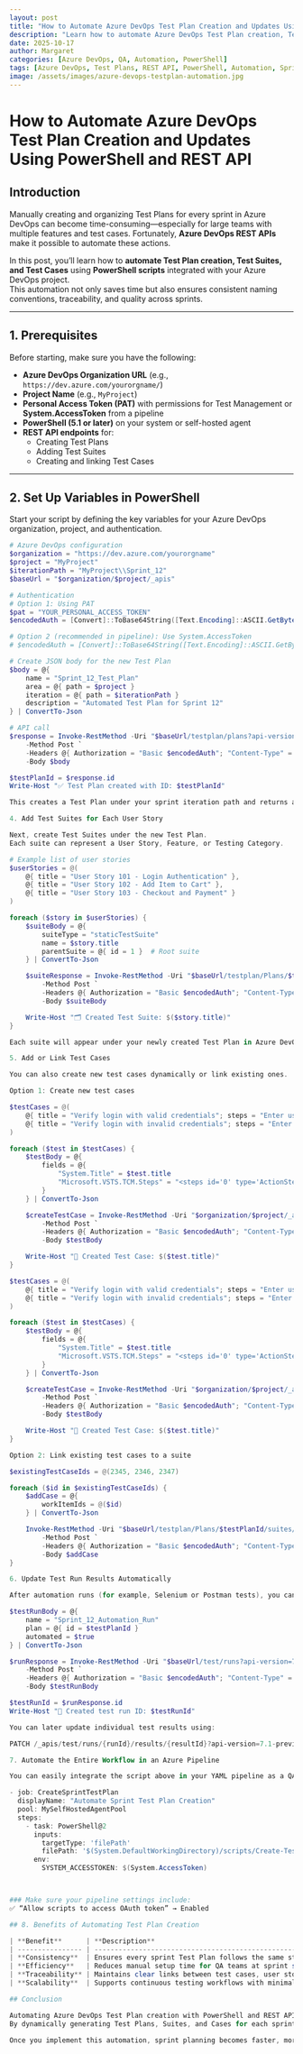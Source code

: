 ```yaml
---
layout: post
title: "How to Automate Azure DevOps Test Plan Creation and Updates Using PowerShell and REST API"
description: "Learn how to automate Azure DevOps Test Plan creation, Test Suites, and Test Case updates for each sprint using PowerShell and the Azure DevOps REST API. Includes step-by-step setup and script examples."
date: 2025-10-17
author: Margaret
categories: [Azure DevOps, QA, Automation, PowerShell]
tags: [Azure DevOps, Test Plans, REST API, PowerShell, Automation, Sprint Testing, QA Engineering]
image: /assets/images/azure-devops-testplan-automation.jpg
---
```


# **How to Automate Azure DevOps Test Plan Creation and Updates Using PowerShell and REST API**

## **Introduction**

Manually creating and organizing Test Plans for every sprint in Azure DevOps can become time-consuming—especially for large teams with multiple features and test cases. Fortunately, **Azure DevOps REST APIs** make it possible to automate these actions.

In this post, you’ll learn how to **automate Test Plan creation, Test Suites, and Test Cases** using **PowerShell scripts** integrated with your Azure DevOps project.  
This automation not only saves time but also ensures consistent naming conventions, traceability, and quality across sprints.

---

## **1. Prerequisites**

Before starting, make sure you have the following:

- **Azure DevOps Organization URL** (e.g., `https://dev.azure.com/yourorgname/`)
- **Project Name** (e.g., `MyProject`)
- **Personal Access Token (PAT)** with permissions for Test Management or **System.AccessToken** from a pipeline
- **PowerShell (5.1 or later)** on your system or self-hosted agent
- **REST API endpoints** for:
  - Creating Test Plans  
  - Adding Test Suites  
  - Creating and linking Test Cases

---

## **2. Set Up Variables in PowerShell**

Start your script by defining the key variables for your Azure DevOps organization, project, and authentication.

```powershell
# Azure DevOps configuration
$organization = "https://dev.azure.com/yourorgname"
$project = "MyProject"
$iterationPath = "MyProject\\Sprint_12"
$baseUrl = "$organization/$project/_apis"

# Authentication
# Option 1: Using PAT
$pat = "YOUR_PERSONAL_ACCESS_TOKEN"
$encodedAuth = [Convert]::ToBase64String([Text.Encoding]::ASCII.GetBytes(":$pat"))

# Option 2 (recommended in pipeline): Use System.AccessToken
# $encodedAuth = [Convert]::ToBase64String([Text.Encoding]::ASCII.GetBytes(":$env:SYSTEM_ACCESSTOKEN"))

# Create JSON body for the new Test Plan
$body = @{
    name = "Sprint_12_Test_Plan"
    area = @{ path = $project }
    iteration = @{ path = $iterationPath }
    description = "Automated Test Plan for Sprint 12"
} | ConvertTo-Json

# API call
$response = Invoke-RestMethod -Uri "$baseUrl/testplan/plans?api-version=7.1-preview.1" `
    -Method Post `
    -Headers @{ Authorization = "Basic $encodedAuth"; "Content-Type" = "application/json" } `
    -Body $body

$testPlanId = $response.id
Write-Host "✅ Test Plan created with ID: $testPlanId"

This creates a Test Plan under your sprint iteration path and returns a unique Test Plan ID for later use.

4. Add Test Suites for Each User Story

Next, create Test Suites under the new Test Plan.
Each suite can represent a User Story, Feature, or Testing Category.

# Example list of user stories
$userStories = @(
    @{ title = "User Story 101 - Login Authentication" },
    @{ title = "User Story 102 - Add Item to Cart" },
    @{ title = "User Story 103 - Checkout and Payment" }
)

foreach ($story in $userStories) {
    $suiteBody = @{
        suiteType = "staticTestSuite"
        name = $story.title
        parentSuite = @{ id = 1 }  # Root suite
    } | ConvertTo-Json

    $suiteResponse = Invoke-RestMethod -Uri "$baseUrl/testplan/Plans/$testPlanId/suites?api-version=7.1-preview.1" `
        -Method Post `
        -Headers @{ Authorization = "Basic $encodedAuth"; "Content-Type" = "application/json" } `
        -Body $suiteBody

    Write-Host "🗂️ Created Test Suite: $($story.title)"
}

Each suite will appear under your newly created Test Plan in Azure DevOps.

5. Add or Link Test Cases

You can also create new test cases dynamically or link existing ones.

Option 1: Create new test cases

$testCases = @(
    @{ title = "Verify login with valid credentials"; steps = "Enter username, password, click Login"; expected = "Dashboard loads successfully" },
    @{ title = "Verify login with invalid credentials"; steps = "Enter invalid password"; expected = "Error message displayed" }
)

foreach ($test in $testCases) {
    $testBody = @{
        fields = @{
            "System.Title" = $test.title
            "Microsoft.VSTS.TCM.Steps" = "<steps id='0' type='ActionStep'><parameterizedString isformatted='true'>$($test.steps)</parameterizedString><parameterizedString isformatted='true'>$($test.expected)</parameterizedString></steps>"
        }
    } | ConvertTo-Json

    $createTestCase = Invoke-RestMethod -Uri "$organization/$project/_apis/wit/workitems/\$testcase?api-version=7.1-preview.3" `
        -Method Post `
        -Headers @{ Authorization = "Basic $encodedAuth"; "Content-Type" = "application/json-patch+json" } `
        -Body $testBody

    Write-Host "🧪 Created Test Case: $($test.title)"
}

$testCases = @(
    @{ title = "Verify login with valid credentials"; steps = "Enter username, password, click Login"; expected = "Dashboard loads successfully" },
    @{ title = "Verify login with invalid credentials"; steps = "Enter invalid password"; expected = "Error message displayed" }
)

foreach ($test in $testCases) {
    $testBody = @{
        fields = @{
            "System.Title" = $test.title
            "Microsoft.VSTS.TCM.Steps" = "<steps id='0' type='ActionStep'><parameterizedString isformatted='true'>$($test.steps)</parameterizedString><parameterizedString isformatted='true'>$($test.expected)</parameterizedString></steps>"
        }
    } | ConvertTo-Json

    $createTestCase = Invoke-RestMethod -Uri "$organization/$project/_apis/wit/workitems/\$testcase?api-version=7.1-preview.3" `
        -Method Post `
        -Headers @{ Authorization = "Basic $encodedAuth"; "Content-Type" = "application/json-patch+json" } `
        -Body $testBody

    Write-Host "🧪 Created Test Case: $($test.title)"
}

Option 2: Link existing test cases to a suite

$existingTestCaseIds = @(2345, 2346, 2347)

foreach ($id in $existingTestCaseIds) {
    $addCase = @{
        workItemIds = @($id)
    } | ConvertTo-Json

    Invoke-RestMethod -Uri "$baseUrl/testplan/Plans/$testPlanId/suites/1/testcases/$id?api-version=7.1-preview.1" `
        -Method Post `
        -Headers @{ Authorization = "Basic $encodedAuth"; "Content-Type" = "application/json" } `
        -Body $addCase
}

6. Update Test Run Results Automatically

After automation runs (for example, Selenium or Postman tests), you can automatically update results in Azure DevOps:

$testRunBody = @{
    name = "Sprint_12_Automation_Run"
    plan = @{ id = $testPlanId }
    automated = $true
} | ConvertTo-Json

$runResponse = Invoke-RestMethod -Uri "$baseUrl/test/runs?api-version=7.1-preview.3" `
    -Method Post `
    -Headers @{ Authorization = "Basic $encodedAuth"; "Content-Type" = "application/json" } `
    -Body $testRunBody

$testRunId = $runResponse.id
Write-Host "🚀 Created test run ID: $testRunId"

You can later update individual test results using:

PATCH /_apis/test/runs/{runId}/results/{resultId}?api-version=7.1-preview.3

7. Automate the Entire Workflow in an Azure Pipeline

You can easily integrate the script above in your YAML pipeline as a QA setup stage, using the built-in System.AccessToken:

- job: CreateSprintTestPlan
  displayName: "Automate Sprint Test Plan Creation"
  pool: MySelfHostedAgentPool
  steps:
    - task: PowerShell@2
      inputs:
        targetType: 'filePath'
        filePath: '$(System.DefaultWorkingDirectory)/scripts/Create-TestPlan.ps1'
      env:
        SYSTEM_ACCESSTOKEN: $(System.AccessToken)



### Make sure your pipeline settings include:
✅ “Allow scripts to access OAuth token” → Enabled

## 8. Benefits of Automating Test Plan Creation

| **Benefit**      | **Description**                                                                  |
| ---------------- | -------------------------------------------------------------------------------- |
| **Consistency**  | Ensures every sprint Test Plan follows the same structure and naming convention. |
| **Efficiency**   | Reduces manual setup time for QA teams at sprint start.                          |
| **Traceability** | Maintains clear links between test cases, user stories, and sprints.             |
| **Scalability**  | Supports continuous testing workflows with minimal overhead.                     |

## Conclusion

Automating Azure DevOps Test Plan creation with PowerShell and REST APIs allows your QA team to focus on testing—not setup.
By dynamically generating Test Plans, Suites, and Cases for each sprint, you ensure consistent coverage and effortless traceability across your Agile process.

Once you implement this automation, sprint planning becomes faster, more predictable, and better aligned with your DevOps pipeline—resulting in improved quality and collaboration across your entire project lifecycle.
